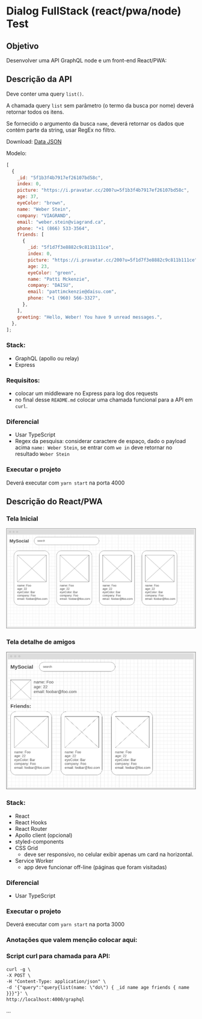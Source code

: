 # Dialog FullStack (react/pwa/node) Test

## Objetivo

Desenvolver uma API GraphQL node e um front-end React/PWA:

## Descrição da API

Deve conter uma query `list()`.

A chamada query `list` sem parâmetro (o termo da busca por nome) deverá retornar todos os itens.

Se fornecido o argumento da busca `name`, deverá retornar os dados que contém parte da string, usar RegEx no filtro.

Download: [Data JSON](db.json)

Modelo:

```javascript
[
  {
    _id: "5f1b3f4b7917ef26107bd58c",
    index: 0,
    picture: "https://i.pravatar.cc/200?u=5f1b3f4b7917ef26107bd58c",
    age: 37,
    eyeColor: "brown",
    name: "Weber Stein",
    company: "VIAGRAND",
    email: "weber.stein@viagrand.ca",
    phone: "+1 (866) 533-3564",
    friends: [
      {
        _id: "5f1d7f3e8882c9c811b111ce",
        index: 0,
        picture: "https://i.pravatar.cc/200?u=5f1d7f3e8882c9c811b111ce",
        age: 23,
        eyeColor: "green",
        name: "Patti Mckenzie",
        company: "DAISU",
        email: "pattimckenzie@daisu.com",
        phone: "+1 (960) 566-3327",
      },
    ],
    greeting: "Hello, Weber! You have 9 unread messages.",
  },
];
```

### Stack:

- GraphQL (apollo ou relay)
- Express

### Requisitos:

- colocar um middleware no Express para log dos requests
- no final desse `README.md` colocar uma chamada funcional para a API em `curl`.

### Diferencial

- Usar TypeScript
- Regex da pesquisa: considerar caractere de espaço, dado o payload acima `name: Weber Stein`, se entrar com `we in` deve retornar no resultado `Weber Stein`

### Executar o projeto

Deverá executar com `yarn start` na porta 4000

## Descrição do React/PWA

### Tela Inicial

![tela_incial](./docs/browser02.png)

### Tela detalhe de amigos

![tela_detalhe_amigos](./docs/browser03.png)

### Stack:

- React
- React Hooks
- React Router
- Apollo client (opcional)
- styled-components
- CSS Grid
  - deve ser responsivo, no celular exibir apenas um card na horizontal.
- Service Worker
  - app deve funcionar off-line (páginas que foram visitadas)

### Diferencial

- Usar TypeScript

### Executar o projeto

Deverá executar com `yarn start` na porta 3000

### Anotações que valem menção colocar aqui:

### Script curl para chamada para API:

```
curl -g \
-X POST \
-H "Content-Type: application/json" \
-d '{"query":"query{list(name: \"do\") { _id name age friends { name }}}"}' \
http://localhost:4000/graphql
```

...
